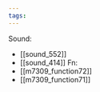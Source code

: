```yaml
---
tags:
---
```

Sound:
- [[sound_552]]
- [[sound_414]]
Fn:
- [[m7309_function72]]
- [[m7309_function71]]
